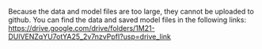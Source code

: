 Because the data and model files are too large, they cannot be uploaded to github. You can find the data and saved model files in the following links:
https://drive.google.com/drive/folders/1M21-DUlVENZqYU7otYA25_2v7nzvPpfI?usp=drive_link
